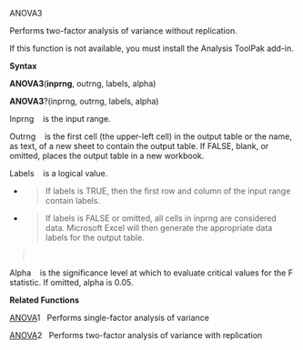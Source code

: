 ANOVA3

Performs two-factor analysis of variance without replication.

If this function is not available, you must install the Analysis ToolPak
add-in.

**Syntax**

**ANOVA3**(**inprng**, outrng, labels, alpha)

**ANOVA3**?(inprng, outrng, labels, alpha)

Inprng    is the input range.

Outrng    is the first cell (the upper-left cell) in the output table or
the name, as text, of a new sheet to contain the output table. If FALSE,
blank, or omitted, places the output table in a new workbook.

Labels    is a logical value.

  - > If labels is TRUE, then the first row and column of the input
    > range contain labels.

  - > If labels is FALSE or omitted, all cells in inprng are considered
    > data. Microsoft Excel will then generate the appropriate data
    > labels for the output table.

>  

Alpha    is the significance level at which to evaluate critical values
for the F statistic. If omitted, alpha is 0.05.

**Related Functions**

[ANOVA](ANOVA.md)1   Performs single-factor analysis of variance

[ANOVA](ANOVA.md)2   Performs two-factor analysis of variance with replication


